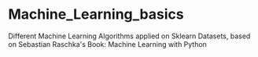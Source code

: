 # Machine_Learning_basics
Different Machine Learning Algorithms applied on Sklearn Datasets, based on Sebastian Raschka's Book: Machine Learning with Python
